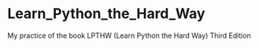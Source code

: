 # Learn_Python_the_Hard_Way
My practice of the book LPTHW (Learn Python the Hard Way) Third Edition
